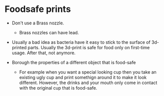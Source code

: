 # Foodsafe prints
- Don't use a Brass nozzle.
  - Brass nozzles can have lead.

- Usually a bad idea as bacteria have it easy to stick to the surface of 3d-printed parts. Usually the 3d-print is safe for food only on first-time usage. After that, not anymore.

- Borough the properties of a different object that is food-safe
  - For example when you want a special looking cup then you take an existing ugly cup and print somethign around it to make it look different. However, the drinks and your mouth only come in contact with the original cup that is food-safe.